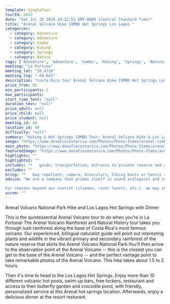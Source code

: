 ```yaml
---
template: SingleTour
tourId: 5633
date: "Sat Jul 20 2019 19:22:52 GMT-0600 (Central Standard Time)"
title: "Arenal Volcano Hike COMBO Hot Springs Los Lagos "
categories: 
  - category: Adventure
  - category: Adventure
  - category: Combo
  - category: Hiking
  - category: Springs
  - category: Nature
tags: ['Adventure', 'Adventure', 'Combo', 'Hiking', 'Springs', 'Nature']
meeting: "La Fortuna"
meeting_lat: "10.4718"
meeting_lng: "-84.643"
description: "Costa Rica tour Arenal Volcano Hike COMBO Hot Springs Los Lagos , id 5633"
price_from: 92
min_participants: 2
max_participants: 
start_time_text: "null"
duration_text: "null"
price_adult: null
price_child: null
price_student: null
meeting_id: 40
location_id: 40
difficulty: "null"
summary: "Hiking & Hot Springs COMBO Tour: Arenal Volcano Hike & Los Lagos Hot Springs with Dinner Take a guided hike through the Costa Rican rainforest to get the closest you can get to the Arenal Volcano!"
image: "https://www.desafiocostarica.com/Photos/Photo-Items/arenal-combo-tour-arenal-volcano-hike--los-lagos-hot-springs--dinner-1410452052.jpg"
main_photo: "https://www.desafiocostarica.com/Photos/Photo-Items/arenal-combo-tour-arenal-volcano-hike--los-lagos-hot-springs--dinner-1410452052.jpg"
featuredImage: "https://www.desafiocostarica.com/Photos/Photo-Items/arenal-combo-tour-arenal-volcano-hike--los-lagos-hot-springs--dinner-1410452052.jpg"
highlights: ""
highlights2: ""
includes: "*   guide; transportation; entrance to private reserve and dinner; entrance to hot springs"
excludes: ""
bring: "*   bug repellent; camera; binoculars; hiking boots or tennis shoes; rain gear; swimsuit"
advice: "We are a company that prides itself in sound ecological and sustainable tourism practices. We adhere to Costa Rica National Park guidelines to stay on authorized paths and do not permit the extraction of plants or the feeding of wild animals.We have created these fun COMBO tours to help you economize time and money on your vacation - we will coordinate your tour pick-ups and drop-offs and in some COMBOs, you may have a short break back at your hotel to take a breather before the next tour. Please keep your itinerary with you so you are aware of your COMBO logistics.Have a look at our Adventure Waiver if you have questions about our Costa Rica adventure tour policies

For reasons beyond our control (climate, river levels, etc.), we may change to a more-suitable tour with an equal or similar adventure-appeal or offer other tour options so you don't miss out on a fun day in Costa Rica. We reserve the right to cancel a trip due to unfavorable conditions & will only run a tour according to our policies. Full refund is given if (on rare occasion) no tour is run."
accom: ""
---
```

Arenal Volcano National Park Hike and Los Lagos Hot Springs with Dinner

This is the quintessential Arenal Volcano tour to do when you’re in La Fortuna! The Arenal Volcano Rainforest and Natural History tour takes you through lush rainforest along the base of Costa Rica's most famous volcano. Our experienced, bilingual naturalist guide will point out interesting plants and wildlife in the vibrant primary and secondary rainforest of the nature reserve that skirts the Arenal Volcano National Park.You’ll then arrive to the observation point of the Arenal Volcano -- this is the closest you can get to the base of the Arenal Volcano -- and the perfect vantage point to take remarkable photos of the Arenal Volcano. This hike takes about 1.5 to 2 hours.

Then it's time to head to the Los Lagos Hot Springs. Enjoy more than 10 different volcanic hot pools, swim-up bars, free lockers, restaurant and access to their butterfly garden and crocodile pond, with friendly, personalized service at this Arenal hot springs location. Afterwards, enjoy a delicious dinner at the resort resturant.